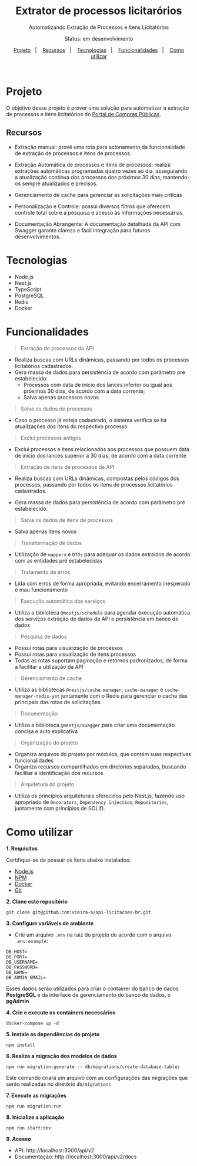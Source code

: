 <h1 align="center">Extrator de processos licitarórios</h1>

<p align="center">Automatizando Extração de Processos e Itens Licitatórios</p>

<p align="center">Status: em desenvolvimento</p>

<p align="center">
  <a href="#Projeto">Projeto</a>&nbsp;&nbsp;&nbsp;|&nbsp;&nbsp;&nbsp;
  <a href="#Recursos">Recursos</a>&nbsp;&nbsp;&nbsp;|&nbsp;&nbsp;&nbsp;
  <a href="#Tecnologias">Tecnologias</a>&nbsp;&nbsp;&nbsp;|&nbsp;&nbsp;&nbsp;
  <a href="#Funcionalidades">Funcionalidades</a>&nbsp;&nbsp;&nbsp;|&nbsp;&nbsp;&nbsp;
  <a href="#Como utilizar">Como utilizar</a>
</p>

<br>

# Projeto

O objetivo desse projeto é prover uma solução para automatizar a extração de processos e itens licitatórios do [Portal de Compras Públicas](https://www.portaldecompraspublicas.com.br/).

## Recursos

- Extração manual: provê uma rota para acionamento da funcionalidade de extração de processos e itens de processos.

- Extração Automática de processos e itens de processos: realiza extrações automáticas programadas quatro vezes ao dia, assegurando a atualização contínua dos processos dos próximos 30 dias, mantendo-os sempre atualizados e precisos.

- Gerenciamento de cache para gerenciar as solicitações mais críticas

- Personalização e Controle: possui diversos filtros que oferecem controle total sobre a pesquisa e acesso às informações necessárias.

- Documentação Abrangente: A documentação detalhada da API com Swagger garante clareza e fácil integração para futuros desenvolvimentos.

# Tecnologias

- Node.js
- Nest.js
- TypeScript
- PostgreSQL
- Redis
- Docker

# Funcionalidades

> Extração de processos da API

- Realiza buscas com URLs dinâmicas, passando por todos os processos licitatórios cadastrados.
- Gera massa de dados para persistência de acordo com parâmetro pré estabelecido: 
   - Processos com data de início dos lances inferior ou igual aos próximos 30 dias, de acordo com a data corrente;
   - Salva apenas processos novos

> Salva os dados de processos

- Caso o processo já esteja cadastrado, o sistema verifica se há atualizações dos itens do respectivo processo

> Exclui processos antigos

- Exclui processos e itens relacionados aos processos que possuem data de início dos lances superior a 30 dias, de acordo com a data corrente

> Extração de itens de processos da API

- Realiza buscas com URLs dinâmicas, compostas pelos códigos dos processos, passando por todos os itens de processos licitatórios cadastrados.

- Gera massa de dados para persistência de acordo com parâmetro pré estabelecido: 

> Salva os dados de itens de processos

- Salva apenas itens novos

> Transformação de dados

- Utilização de `mappers` e `DTOs` para adequar os dados extraídos de acordo com as entidades pré estabelecidas

> Tratamento de erros

- Lida com erros de forma apropriada, evitando encerramento inesperado e mau funcionamento

> Execução automática dos serviços

- Utiliza a biblioteca `@nestjs/schedule` para agendar execução automática dos serviços extração de dados da API e persistência em banco de dados

> Pesquisa de dados

- Possui rotas para visualização de processos
- Possui rotas para visualização de itens processos
- Todas as rotas suportam paginação e retornos padronizados, de forma a facilitar a utilização da API

> Gerenciamento de cache

- Utiliza as bibliotecas `@nestjs/cache-manager`, `cache-manager` e `cache-manager-redis-yet` juntamente com o Redis para gerenciar o cache das principais das rotas de solicitações

> Documentação

- Utiliza a biblioteca `@nestjs/swagger` para criar uma documentação concisa e auto explicativa

> Organização do projeto

- Organiza arquivos do projeto por módulos, que contém suas respectivas funcionalidades
- Organiza recursos compartilhados em diretórios separados, buscando facilitar a identificação dos recursos

> Arquitetura do projeto

- Utiliza os princípios arquiteturais oferecidos pelo Nest.js, fazendo uso apropriado de `Decorators`, `Dependency injection`, `Repositories`, juntamente com princípios de SOLID.

# Como utilizar

**1. Requisitos**

Certifique-se de possuir os itens abaixo instalados:

- [Node.js](https://nodejs.org/en/download)
- [NPM](https://docs.npmjs.com/)
- [Docker](https://www.docker.com/)
- [Git](https://git-scm.com)

**2. Clone este repositório**

`git clone git@github.com:vieira-a/api-licitacoes-br.git`

**3. Configure variáveis de ambiente**

- Crie um arquivo `.env` na raiz do projeto de acordo com o arquivo `.env.example`:

```
DB_HOST=
DB_PORT=
DB_USERNAME=
DB_PASSWORD=
DB_NAME=
DB_ADMIN_EMAIL=
```
Esses dados serão utilizados para criar o container do banco de dados **PostgreSQL** e da interface de gerenciamento do banco de dados, o **pgAdmin**

**4. Crie e execute os containers necessários**

`docker-compose up -d`

**5. Instale as dependências do projeto**

`npm install`

**6. Realize a migração dos modelos de dados**

`npm run migration:generate -- db/migrations/create-database-tables`

Este comando criará um arquivo com as configurações das migrações que serão realizadas no diretório `db/migrations`

**7. Execute as migrações**

`npm run migration:run`

**8. Inicialize a aplicação**

`npm run start:dev`

**9. Acesso**

- API: http://localhost:3000/api/v2
- Documentação: http://localhost:3000/api/v2/docs
